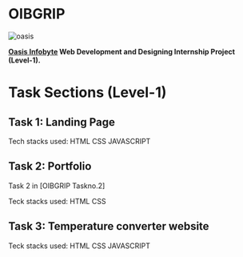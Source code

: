 # OIBGRIP

![oasis](https://user-images.githubusercontent.com/104092313/218987288-6d927833-c70c-47f0-877e-179fc2093f07.jpeg)

**[Oasis Infobyte](oasisinfobyte.io) Web Development and Designing Internship Project (Level-1).**

# Task Sections (Level-1)

## Task 1: Landing Page

Tech stacks used: HTML CSS JAVASCRIPT

## Task 2: Portfolio
 
Task 2 in [OIBGRIP Taskno.2]

Teck stacks used: HTML CSS

## Task 3: Temperature converter website

Teck stacks used: HTML CSS JAVASCRIPT
